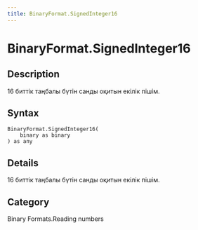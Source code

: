 ```yaml
---
title: BinaryFormat.SignedInteger16
---
```


# BinaryFormat.SignedInteger16


## Description

16 биттік таңбалы бүтін санды оқитын екілік пішім.


## Syntax

```powerquery
BinaryFormat.SignedInteger16(
    binary as binary
) as any
```


## Details

16 биттік таңбалы бүтін санды оқитын екілік пішім.



## Category
Binary Formats.Reading numbers

